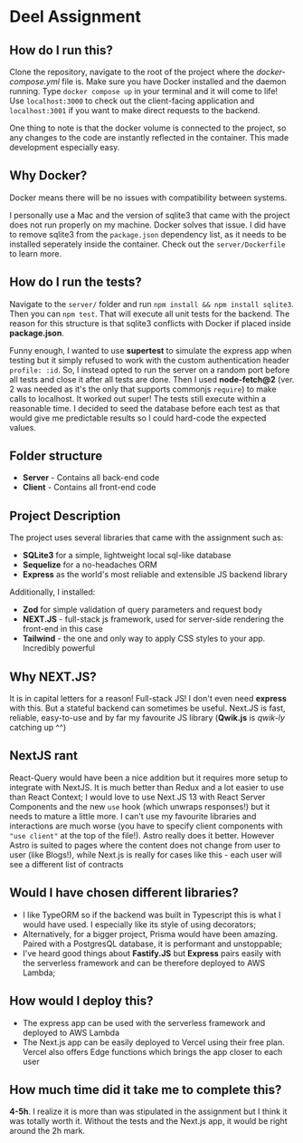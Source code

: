 # Deel Assignment

## How do I run this?
Clone the repository, navigate to the root of the project where the *docker-compose.yml* file is. Make sure you have Docker installed and the daemon running. Type `docker compose up` in your terminal and it will come to life! Use `localhost:3000` to check out the client-facing application and `localhost:3001` if you want to make direct requests to the backend.

One thing to note is that the docker volume is connected to the project, so any changes to the code are instantly reflected in the container. This made development especially easy.

## Why Docker?
Docker means there will be no issues with compatibility between systems. 

I personally use a Mac and the version of sqlite3 that came with the project does not run properly on my machine. Docker solves that issue. I did have to remove sqlite3 from the `package.json` dependency list, as it needs to be installed seperately inside the container. Check out the `server/Dockerfile` to learn more.

## How do I run the tests?
Navigate to the `server/` folder and run `npm install && npm install sqlite3`. Then you can `npm test`. That will execute all unit tests for the backend. The reason for this structure is that sqlite3 conflicts with Docker if placed inside **package.json**.

Funny enough, I wanted to use **supertest** to simulate the express app when testing but it simply refused to work with the custom authentication header `profile: :id`. So, I instead opted to run the server on a random port before all tests and close it after all tests are done. Then I used **node-fetch@2** (ver. 2 was needed as it's the only that supports commonjs `require`) to make calls to localhost. It worked out super! The tests still execute within a reasonable time. I decided to seed the database before each test as that would give me predictable results so I could hard-code the expected values.

## Folder structure
 - **Server** - Contains all back-end code
 - **Client** - Contains all front-end code

## Project Description
The project uses several libraries that came with the assignment such as:
 - **SQLite3** for a simple, lightweight local sql-like database
 - **Sequelize** for a no-headaches ORM
 - **Express** as the world's most reliable and extensible JS backend library

Additionally, I installed:
 - **Zod** for simple validation of query parameters and request body
 - **NEXT.JS** - full-stack js framework, used for server-side rendering the front-end in this case
 - **Tailwind** - the one and only way to apply CSS styles to your app. Incredibly powerful

## Why NEXT.JS?
It is in capital letters for a reason! Full-stack JS! I don't even need **express** with this. But a stateful backend can sometimes be useful. Next.JS is fast, reliable, easy-to-use and by far my favourite JS library (**Qwik.js** is *qwik-ly* catching up ^^)

## NextJS rant
React-Query would have been a nice addition but it requires more setup to integrate with NextJS. It is much better than Redux and a lot easier to use than React Context; I would love to use Next.JS 13 with React Server Components and the new `use` hook (which unwraps responses!) but it needs to mature a little more. I can't use my favourite libraries and interactions are much worse (you have to specify client components with `"use client"` at the top of the file!). Astro really does it better. However Astro is suited to pages where the content does not change from user to user (like Blogs!), while Next.js is really for cases like this - each user will see a different list of contracts

## Would I have chosen different libraries?
 - I like TypeORM so if the backend was built in Typescript this is what I would have used. I especially like its style of using decorators;
 - Alternatively, for a bigger project, Prisma would have been amazing. Paired with a PostgresQL database, it is performant and unstoppable;
 - I've heard good things about **Fastify.JS** but **Express** pairs easily with the serverless framework and can be therefore deployed to AWS Lambda;

## How would I deploy this?
 - The express app can be used with the serverless framework and deployed to AWS Lambda
 - The Next.js app can be easily deployed to Vercel using their free plan. Vercel also offers Edge functions which brings the app closer to each user

## How much time did it take me to complete this?
**4-5h**. I realize it is more than was stipulated in the assignment but I think it was totally worth it. Without the tests and the Next.js app, it would be right around the 2h mark.
